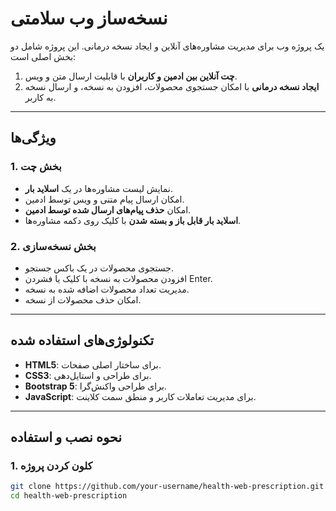 # نسخه‌ساز وب سلامتی

یک پروژه وب برای مدیریت مشاوره‌های آنلاین و ایجاد نسخه درمانی. این پروژه شامل دو بخش اصلی است:
1. **چت آنلاین بین ادمین و کاربران** با قابلیت ارسال متن و ویس.
2. **ایجاد نسخه درمانی** با امکان جستجوی محصولات، افزودن به نسخه، و ارسال نسخه به کاربر.

---

## ویژگی‌ها

### 1. بخش چت
- نمایش لیست مشاوره‌ها در یک **اسلاید بار**.
- امکان ارسال پیام متنی و ویس توسط ادمین.
- امکان **حذف پیام‌های ارسال شده توسط ادمین**.
- **اسلاید بار قابل باز و بسته شدن** با کلیک روی دکمه مشاوره‌ها.

### 2. بخش نسخه‌سازی
- جستجوی محصولات در یک باکس جستجو.
- افزودن محصولات به نسخه با کلیک یا فشردن Enter.
- مدیریت تعداد محصولات اضافه شده به نسخه.
- امکان حذف محصولات از نسخه.

---

## تکنولوژی‌های استفاده شده

- **HTML5**: برای ساختار اصلی صفحات.
- **CSS3**: برای طراحی و استایل‌دهی.
- **Bootstrap 5**: برای طراحی واکنش‌گرا.
- **JavaScript**: برای مدیریت تعاملات کاربر و منطق سمت کلاینت.

---

## نحوه نصب و استفاده

### 1. کلون کردن پروژه
```bash
git clone https://github.com/your-username/health-web-prescription.git
cd health-web-prescription
